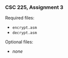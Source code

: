 ### CSC 225, Assignment 3

Required files:
  * `encrypt.asm`
  * `decrypt.asm`

Optional files:
  * _none_
